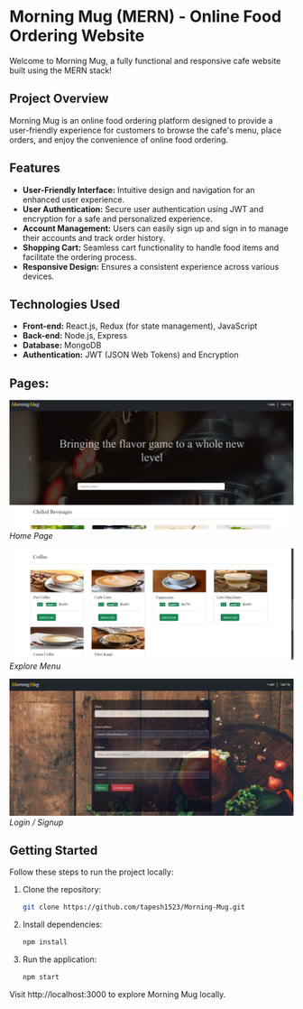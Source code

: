 # Morning Mug (MERN) - Online Food Ordering Website

Welcome to Morning Mug, a fully functional and responsive cafe website built using the MERN stack!

## Project Overview

Morning Mug is an online food ordering platform designed to provide a user-friendly experience for customers to browse the cafe's menu, place orders, and enjoy the convenience of online food ordering.

## Features

- **User-Friendly Interface:** Intuitive design and navigation for an enhanced user experience.
- **User Authentication:** Secure user authentication using JWT and encryption for a safe and personalized experience.
- **Account Management:** Users can easily sign up and sign in to manage their accounts and track order history.
- **Shopping Cart:** Seamless cart functionality to handle food items and facilitate the ordering process.
- **Responsive Design:** Ensures a consistent experience across various devices.

## Technologies Used

- **Front-end:** React.js, Redux (for state management), JavaScript
- **Back-end:** Node.js, Express
- **Database:** MongoDB
- **Authentication:** JWT (JSON Web Tokens) and Encryption

## Pages:

![Home Page:](/ScreenShots/pic1.png)
*Home Page*

![Explore Menu:](/ScreenShots/pic2.png)
*Explore Menu*

![Login:](/ScreenShots/pic3.png)
*Login / Signup*

<!-- Add more screenshots and captions as needed -->

## Getting Started

Follow these steps to run the project locally:

1. Clone the repository:

   ```bash
   git clone https://github.com/tapesh1523/Morning-Mug.git

2. Install dependencies:

   ```bash
   npm install


3. Run the application:

   ```bash
   npm start

Visit http://localhost:3000 to explore Morning Mug locally.
